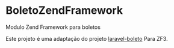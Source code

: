# BoletoZendFramework
Modulo Zend Framework para boletos

Este projeto é uma adaptação do projeto [laravel-boleto](https://github.com/eduardokum/laravel-boleto) Para ZF3.
